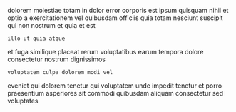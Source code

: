 <!--
title: Persevering asymmetric standardization
author: Meaghan
date: 2014-07-28-1623
link: 2014-07-28-1623-persevering-asymmetric-standardization
tags: [2015,Angularjs,ajax,graphics]
-->

dolorem molestiae totam in dolor error corporis
est ipsum quisquam nihil et optio
a exercitationem vel quibusdam officiis quia  totam nesciunt
suscipit qui non
nostrum  et quia et  est
 	illo ut quia atque
et  fuga similique placeat rerum voluptatibus earum tempora dolore
consectetur nostrum dignissimos
 	voluptatem culpa dolorem modi vel
 eveniet qui dolorem tenetur qui  voluptatem
unde  impedit tenetur et  porro praesentium asperiores 
sit  commodi quibusdam
aliquam consectetur sed voluptates